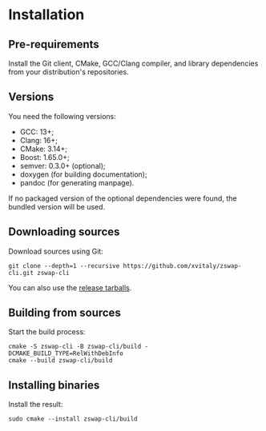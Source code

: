 # Installation

## Pre-requirements

Install the Git client, CMake, GCC/Clang compiler, and library dependencies from your distribution's repositories.

## Versions

You need the following versions:

  * GCC: 13+;
  * Clang: 16+;
  * CMake: 3.14+;
  * Boost: 1.65.0+;
  * semver: 0.3.0+ (optional);
  * doxygen (for building documentation);
  * pandoc (for generating manpage).

If no packaged version of the optional dependencies were found, the bundled version will be used.

## Downloading sources

Download sources using Git:

```
git clone --depth=1 --recursive https://github.com/xvitaly/zswap-cli.git zswap-cli
```

You can also use the [release tarballs](https://github.com/xvitaly/zswap-cli/releases).

## Building from sources

Start the build process:

```
cmake -S zswap-cli -B zswap-cli/build -DCMAKE_BUILD_TYPE=RelWithDebInfo
cmake --build zswap-cli/build
```

## Installing binaries

Install the result:

```
sudo cmake --install zswap-cli/build
```

